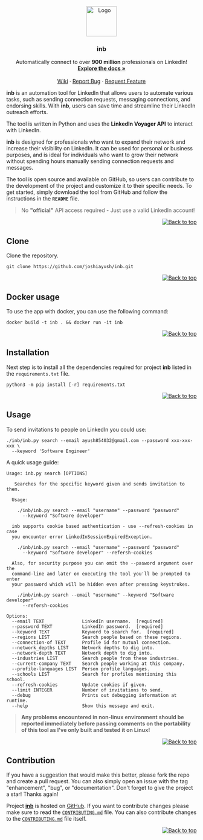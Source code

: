 <div id="top"></div>

<div align="center">
  <a href="https://github.com/joshiayush/inb">
    <img src="./media/linkedin.png" alt="Logo" width="80" height="80">
  </a>

  <h3 align="center">inb</h3>

  <p align="center">
    Automatically connect to over <strong>900 million</strong> professionals on LinkedIn!
    <br />
    <a href="https://github.com/joshiayush/inb/tree/master/docs"><strong>Explore the docs »</strong></a>
    <br />
    <br />
    <a href="https://github.com/joshiayush/inb/wiki">Wiki</a>
    ·
    <a href="https://github.com/joshiayush/inb/issues">Report Bug</a>
    ·
    <a href="https://github.com/joshiayush/inb/issues">Request Feature</a>
  </p>
</div>

**inb** is an automation tool for LinkedIn that allows users to automate various tasks, such as sending connection requests, messaging connections, and endorsing skills. With **inb**, users can save time and streamline their LinkedIn outreach efforts.

The tool is written in Python and uses the **LinkedIn Voyager API** to interact with LinkedIn.

**inb** is designed for professionals who want to expand their network and increase their visibility on LinkedIn. It can be used for personal or business purposes, and is ideal for individuals who want to grow their network without spending hours manually sending connection requests and messages.

The tool is open source and available on GitHub, so users can contribute to the development of the project and customize it to their specific needs. To get started, simply download the tool from GitHub and follow the instructions in the **`README`** file.

> No **"official"** API access required - Just use a valid LinkedIn account!

<div align="right">
  <a href="#top">
  
  ![Back to top][back_to_top]
  
  </a>
</div>

## Clone

Clone the repository.

```shell
git clone https://github.com/joshiayush/inb.git
```

<div align="right">
  <a href="#top">
  
  ![Back to top][back_to_top]
  
  </a>
</div>

## Docker usage

To use the app with docker, you can use the following command:

```shell
docker build -t inb . && docker run -it inb
```

<div align="right">
  <a href="#top">
  
  ![Back to top][back_to_top]
  
  </a>
</div>

## Installation

Next step is to install all the dependencies required for project **inb** listed in the `requirements.txt` file.

```shell
python3 -m pip install [-r] requirements.txt
```

<div align="right">
  <a href="#top">
  
  ![Back to top][back_to_top]
  
  </a>
</div>

## Usage

To send invitations to people on LinkedIn you could use:

```shell
./inb/inb.py search --email ayush854032@gmail.com --password xxx-xxx-xxx \
  --keyword 'Software Engineer'
```

A quick usage guide:

```
Usage: inb.py search [OPTIONS]

   Searches for the specific keyword given and sends invitation to them.

  Usage:

    ./inb/inb.py search --email "username" --password "password"
      --keyword "Software developer"

  inb supports cookie based authentication - use --refresh-cookies in case
  you encounter error LinkedInSessionExpiredException.

    ./inb/inb.py search --email "username" --password "password"
      --keyword "Software developer" --refersh-cookies

  Also, for security purpose you can omit the --pasword argument over the
  command-line and later on executing the tool you'll be prompted to enter
  your password which will be hidden even after pressing keystrokes.

    ./inb/inb.py search --email "username" --keyword "Software developer"
      --refersh-cookies

Options:
  --email TEXT              LinkedIn username.  [required]
  --password TEXT           LinkedIn password.  [required]
  --keyword TEXT            Keyword to search for.  [required]
  --regions LIST            Search people based on these regions.
  --connection-of TEXT      Profile id for mutual connection.
  --network_depths LIST     Network depths to dig into.
  --network-depth TEXT      Network depth to dig into.
  --industries LIST         Search people from these industries.
  --current-company TEXT    Search people working at this company.
  --profile-languages LIST  Person profile languages.
  --schools LIST            Search for profiles mentioning this school.
  --refresh-cookies         Update cookies if given.
  --limit INTEGER           Number of invitations to send.
  --debug                   Prints out debugging information at runtime.
  --help                    Show this message and exit.
```

> **Any problems encountered in non-linux environment should be reported immediately before passing comments on the portability of this tool as I've only built and tested it on Linux!**

<div align="right">
  <a href="#top">
  
  ![Back to top][back_to_top]
  
  </a>
</div>

## Contribution

If you have a suggestion that would make this better, please fork the repo and create a pull request. You can also simply open an issue with the tag "enhancement", "bug", or "documentation". Don't forget to give the project a star! Thanks again!

Project [**inb**][_inb] is hosted on [GitHub][_github]. If you want to contribute changes please make sure to read the [`CONTRIBUTING.md`][_inb_contrib_f] file. You can also contribute changes to the [`CONTRIBUTING.md`][_inb_contrib_f] file itself.

<div align="right">
  <a href="#top">
  
  ![Back to top][back_to_top]
  
  </a>
</div>

<!-- Definitions -->

[_github]: https://www.github.com
[_inb]: https://www.github.com/joshiayush/inb

<!-- Attached links -->

[back_to_top]: https://img.shields.io/badge/-Back%20to%20top-lightgrey

<!-- Files -->

[_inb_contrib_f]: https://github.com/joshiayush/inb/blob/master/CONTRIBUTING.md
